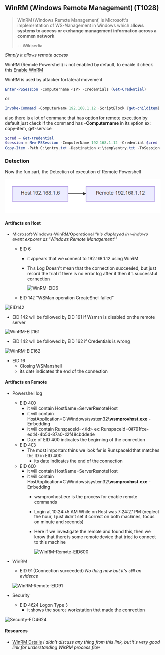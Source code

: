 ## WinRM (Windows Remote Management) (T1028)

> WinRM (Windows Remote Management) is Microsoft's implementation of WS-Management in Windows which **allows systems to access or exchange management information across a common network**
>
> -- Wikipedia

*Simply it allows remote access*

WinRM (Remote Powershell) is not enabled by default, to enable it check this [Enable WinRM](https://www.howtogeek.com/117192/how-to-run-powershell-commands-on-remote-computers/)


WinRM is used by attacker for lateral movement 

```powershell
Enter-PSSession -Computername <IP> -Credentials (Get-Credential)
```

or 

```powershell
Invoke-Command -ComputerName 192.168.1.12 -ScriptBlock {get-childitem} -Credential (Get-Credential)
```

also there is a lot of command that has option for remote execution by default
just check if the command has **-Computername** in its option ex: copy-item, get-service

```powershell
$cred = Get-Credential
$session = New-PSSession -ComputerName 192.168.1.12 -Credential $cred
Copy-Item -Path C:\entry.txt -Destination c:\temp\entry.txt -ToSession $session
```



### Detection



Now the fun part, the Detection of execution of Remote Powershell


![mermaid](.\Misc\mermaid.PNG)



#### Artifacts on Host

- Microsoft-Windows-WinRM/Operational *"It's displayed in windows event explorer as 'Windows Remote Management'"*

  - EID 6
    - it appears that we connect to 192.168.1.12 using WinRM 

    - This Log Doesn't mean that the connection succeeded, but just record the trial
      if there is no error log after it then it's successful connection

      

      ![WinRM-EID6](https://raw.githubusercontent.com/karemfaisal/SMUC/master/WinRM/Misc/WinRM-EID6.PNG)
    
    
    
  -	EID 142 "WSMan operation CreateShell failed"
        
![EID142](https://raw.githubusercontent.com/karemfaisal/SMUC/master/WinRM/Misc/EID142.PNG)
        
        
      
  - EID 142 will be followed by EID 161 if Wsman is disabled on the remote server
     
![WinRM-EID161](https://raw.githubusercontent.com/karemfaisal/SMUC/master/WinRM/Misc/WinRM-EID161.PNG)
     
  - EID 142 will be followed by  EID 162 if Credentials is wrong
     
  ![WinRM-EID162](https://raw.githubusercontent.com/karemfaisal/SMUC/master/WinRM/Misc/WinRM-EID162.PNG)
     
  - EID 16
    - Closing WSManshell
    - its date indicates the end of the connection

#### Artifacts on Remote

- Powershell log
  - EID 400
    - it will contain HostName=ServerRemoteHost
    - it will contain HostApplication=C:\Windows\system32\\**wsmprovhost.exe** -Embedding
    - it will contain RunspaceId=<\id\> ex: RunspaceId=08791fce-edd4-4b5d-87a0-d2f48cbdde4e 
    - Date of EID 400 indicates the beginning of the connection
  - EID 403
    - The most important thins we look for is RunspaceId that matches the ID in EID 400
      - its date indicates the end of the connection
  - EID 600
    - it will contain HostName=ServerRemoteHost
    - it will contain HostApplication=C:\Windows\system32\\**wsmprovhost.exe** -Embedding
      - wsmprovhost.exe is the process for enable remote commands

      - Login at 10:24:45 AM While on Host was 7:24:27 PM (neglect the hour, I just didn't set it correct on both machines, focus on minute and seconds)
      - Here if we investigate the remote and found this, then we know that there is some remote device that tried to connect to this machine
      
        ![WinRM-Remote-EID600](https://raw.githubusercontent.com/karemfaisal/SMUC/master/WinRM/Misc/Powershell-Remote-EID600.PNG)
- WinRM 
  - EID 91 (Connection succeeded) *No thing new but it's still an evidence*
   
   ![WinRM-Remote-EID91](https://raw.githubusercontent.com/karemfaisal/SMUC/master/WinRM/Misc/WinRM-Remote-EID91.PNG)
- Security
  - EID 4624 Logon Type 3
    - it shows the source workstation that made the connection

![Security-EID4624](https://raw.githubusercontent.com/karemfaisal/SMUC/master/WinRM/Misc/Security-EID4624.PNG)



#### Resources

- [WinRM Details](http://www.hurryupandwait.io/blog/a-look-under-the-hood-at-powershell-remoting-through-a-ruby-cross-plaform-lens)  *I didn't discuss any thing from this link, but it's very good link for understanding WinRM process flow*

